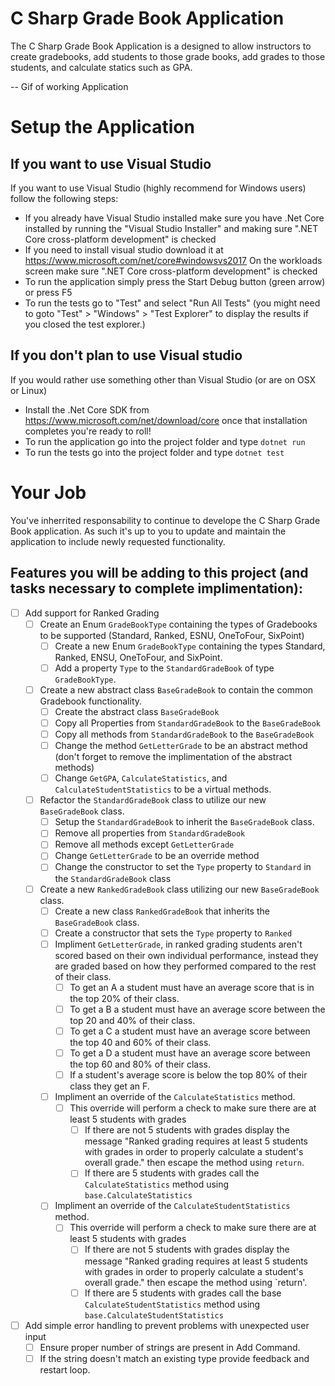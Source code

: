 # C Sharp Grade Book Application

The C Sharp Grade Book Application is a designed to allow instructors to create gradebooks, add students to those grade books, add grades to those students, and calculate statics such as GPA.

-- Gif of working Application

# Setup the Application

## If you want to use Visual Studio
If you want to use Visual Studio (highly recommend for Windows users) follow the following steps:
-	If you already have Visual Studio installed make sure you have .Net Core installed by running the "Visual Studio Installer" and making sure ".NET Core cross-platform development" is checked
-	If you need to install visual studio download it at https://www.microsoft.com/net/core#windowsvs2017 On the workloads screen make sure ".NET Core cross-platform development" is checked
-	To run the application simply press the Start Debug button (green arrow) or press F5
-	To run the tests go to "Test" and select "Run All Tests" (you might need to goto "Test" > "Windows" > "Test Explorer" to display the results if you closed the test explorer.)

## If you don't plan to use Visual studio
If you would rather use something other than Visual Studio (or are on OSX or Linux)
-	Install the .Net Core SDK from https://www.microsoft.com/net/download/core once that installation completes you're ready to roll!
-	To run the application go into the project folder and type `dotnet run`
-	To run the tests go into the project folder and type `dotnet test`

# Your Job

You've inherrited responsability to continue to develope the C Sharp Grade Book application. As such it's up to you to update and maintain the application to include newly requested functionality.

## Features you will be adding to this project (and tasks necessary to complete implimentation):

- [ ] Add support for Ranked Grading
	- [ ] Create an Enum `GradeBookType` containing the types of Gradebooks to be supported (Standard, Ranked, ESNU, OneToFour, SixPoint)
		- [ ] Create a new Enum `GradeBookType` containing the types Standard, Ranked, ENSU, OneToFour, and SixPoint.
		- [ ] Add a property `Type` to the `StandardGradeBook` of type `GradeBookType`.
	- [ ] Create a new abstract class `BaseGradeBook` to contain the common Gradebook functionality.
		- [ ] Create the abstract class `BaseGradeBook`
		- [ ] Copy all Properties from `StandardGradeBook` to the `BaseGradeBook`
		- [ ] Copy all methods from `StandardGradeBook` to the `BaseGradeBook`
		- [ ] Change the method `GetLetterGrade` to be an abstract method (don't forget to remove the implimentation of the abstract methods)
		- [ ] Change `GetGPA`, `CalculateStatistics`, and `CalculateStudentStatistics` to be a virtual methods.
	- [ ] Refactor the `StandardGradeBook` class to utilize our new `BaseGradeBook` class.
		- [ ] Setup the `StandardGradeBook` to inherit the `BaseGradeBook` class.
		- [ ] Remove all properties from `StandardGradeBook`
		- [ ] Remove all methods except `GetLetterGrade`
		- [ ] Change `GetLetterGrade` to be an override method
		- [ ] Change the constructor to set the `Type` property to `Standard` in the `StandardGradeBook` class
	- [ ] Create a new `RankedGradeBook` class utilizing our new `BaseGradeBook` class.
		- [ ] Create a new class `RankedGradeBook` that inherits the `BaseGradeBook` class.
		- [ ] Create a constructor that sets the `Type` property to `Ranked`
		- [ ] Impliment `GetLetterGrade`, in ranked grading students aren't scored based on their own individual performance, instead they are graded based on how they performed compared to the rest of their class.
			- [ ] To get an A a student must have an average score that is in the top 20% of their class.
			- [ ] To get a B a student must have an average score between the top 20 and 40% of their class.
			- [ ] To get a C a student must have an average score between the top 40 and 60% of their class.
			- [ ] To get a D a student must have an average score between the top 60 and 80% of their class.
			- [ ] If a student's average score is below the top 80% of their class they get an F.
		- [ ] Impliment an override of the `CalculateStatistics` method.
			- [ ] This override will perform a check to make sure there are at least 5 students with grades
				- [ ] If there are not 5 students with grades display the message "Ranked grading requires at least 5 students with grades in order to properly calculate a student's overall grade." then escape the method using `return`.
				- [ ] If there are 5 students with grades call the `CalculateStatistics` method using `base.CalculateStatistics`
		- [ ] Impliment an override of the `CalculateStudentStatistics` method.
			- [ ] This override will perform a check to make sure there are at least 5 students with grades
				- [ ] If there are not 5 students with grades display the message "Ranked grading requires at least 5 students with grades in order to properly calculate a student's overall grade." then escape the method using `return'.
				- [ ] If there are 5 students with grades call the base `CalculateStudentStatistics` method using `base.CalculateStudentStatistics`
- [ ] Add simple error handling to prevent problems with unexpected user input
	- [ ] Ensure proper number of strings are present in Add Command.
	- [ ] If the string doesn't match an existing type provide feedback and restart loop.